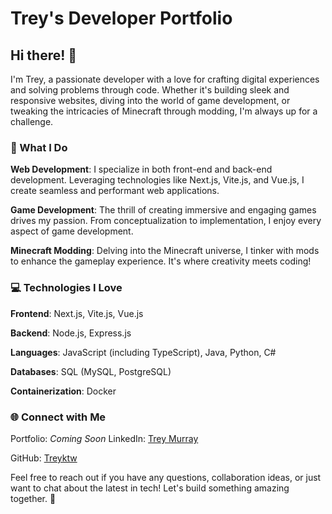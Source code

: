 
# Trey's Developer Portfolio

## Hi there! 👋
I'm Trey, a passionate developer with a love for crafting digital experiences and solving problems through code. Whether it's building sleek and responsive websites, diving into the world of game development, or tweaking the intricacies of Minecraft through modding, I'm always up for a challenge.

### 🚀 What I Do
**Web Development**: I specialize in both front-end and back-end development. Leveraging technologies like Next.js, Vite.js, and Vue.js, I create seamless and performant web applications.

**Game Development**: The thrill of creating immersive and engaging games drives my passion. From conceptualization to implementation, I enjoy every aspect of game development.

**Minecraft Modding**: Delving into the Minecraft universe, I tinker with mods to enhance the gameplay experience. It's where creativity meets coding!

### 💻 Technologies I Love
**Frontend**: Next.js, Vite.js, Vue.js

**Backend**: Node.js, Express.js

**Languages**: JavaScript (including TypeScript), Java, Python, C#

**Databases**: SQL (MySQL, PostgreSQL)

**Containerization**: Docker

### 🌐 Connect with Me
Portfolio: *Coming Soon*
LinkedIn: [Trey Murray]([https://www.example.com](https://www.linkedin.com/in/trey-murray-2b0b55269/))

GitHub: [Treyktw](https://github.com/treyktw)

Feel free to reach out if you have any questions, collaboration ideas, or just want to chat about the latest in tech! Let's build something amazing together. 🚀
